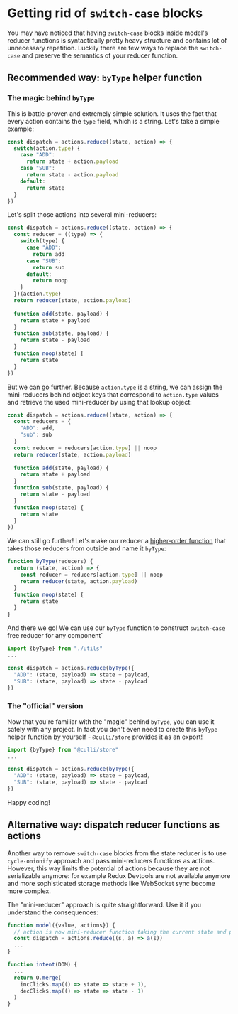 # Getting rid of `switch-case` blocks

You may have noticed that having `switch-case` blocks inside model's reducer functions
is syntactically pretty heavy structure and contains lot of unnecessary repetition.
Luckily there are few ways to replace the `switch-case` and preserve the semantics
of your reducer function.

## Recommended way: `byType` helper function

### The magic behind `byType`

This is battle-proven and extremely simple solution. It uses the fact that every action
contains the `type` field, which is a string. Let's take a simple example:

```js
const dispatch = actions.reduce((state, action) => {
  switch(action.type) {
    case "ADD": 
      return state + action.payload
    case "SUB":
      return state - action.payload
    default:
      return state
  }
})
```

Let's split those actions into several mini-reducers:
```js
const dispatch = actions.reduce((state, action) => {
  const reducer = ((type) => {
    switch(type) {
      case "ADD": 
        return add
      case "SUB":
        return sub
      default:
        return noop
    }
  })(action.type)
  return reducer(state, action.payload)
  
  function add(state, payload) {
    return state + payload
  }
  function sub(state, payload) {
    return state - payload
  }
  function noop(state) {
    return state
  }
})
```

But we can go further. Because `action.type` is a string, we can assign the mini-reducers
behind object keys that correspond to `action.type` values and retrieve the used mini-reducer
by using that lookup object:

```js
const dispatch = actions.reduce((state, action) => {
  const reducers = {
    "ADD": add,
    "sub": sub
  }
  const reducer = reducers[action.type] || noop
  return reducer(state, action.payload)
  
  function add(state, payload) {
    return state + payload
  }
  function sub(state, payload) {
    return state - payload
  }
  function noop(state) {
    return state
  }
})
```

We can still go further! Let's make our reducer a [higher-order function](https://en.wikipedia.org/wiki/Higher-order_function)
that takes those reducers from outside and name it `byType`:

```js
function byType(reducers) {
  return (state, action) => {
    const reducer = reducers[action.type] || noop
    return reducer(state, action.payload)
  }
  function noop(state) {
    return state
  }
}
```

And there we go! We can use our `byType` function to construct `switch-case` free 
reducer for any component`

```js
import {byType} from "./utils"
...

const dispatch = actions.reduce(byType({
  "ADD": (state, payload) => state + payload,
  "SUB": (state, payload) => state - payload
})
```


### The "official" version

Now that you're familiar with the "magic" behind `byType`, you can use it safely with any project.
In fact you don't even need to create this `byType` helper function by yourself - `@culli/store` 
provides it as an export!

```js
import {byType} from "@culli/store"
...

const dispatch = actions.reduce(byType({
  "ADD": (state, payload) => state + payload,
  "SUB": (state, payload) => state - payload
})
```

Happy coding! 


## Alternative way: dispatch reducer functions as actions

Another way to remove `switch-case` blocks from the state reducer is to use `cycle-onionify` 
approach and pass mini-reducers functions as actions. However, this way limits the potential of
actions because they are not serializable anymore: for example Redux Devtools are not available
anymore and more sophisticated storage methods like WebSocket sync become more complex.

The "mini-reducer" approach is quite straightforward. Use it if you understand the consequences:

```js
function model({value, actions}) {
  // action is now mini-reducer function taking the current state and producing new state
  const dispatch = actions.reduce((s, a) => a(s))
  ...
}

function intent(DOM) {
  ...
  return O.merge(
    incClick$.map(() => state => state + 1),
    decClick$.map(() => state => state - 1)
  )
}
```

